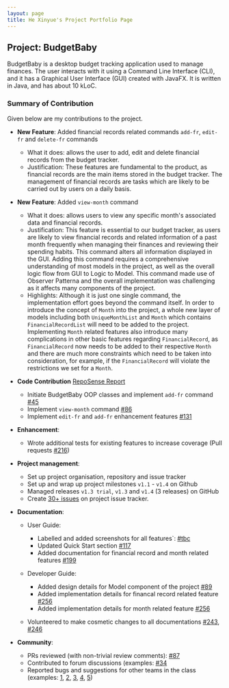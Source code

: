 ```yaml
---
layout: page
title: He Xinyue's Project Portfolio Page
---
```


## Project: BudgetBaby

BudgetBaby is a desktop budget tracking application used to manage finances. The user interacts with it using a Command Line Interface (CLI), and it has a Graphical User Interface (GUI) created with JavaFX. It is written in Java, and has about 10 kLoC.

### Summary of Contribution

Given below are my contributions to the project.

- **New Feature**: Added financial records related commands `add-fr`, `edit-fr` and `delete-fr` commands

  - What it does: allows the user to add, edit and delete financial records from the budget tracker.
  - Justification: These features are fundamental to the product, as financial records are the main items stored in the budget tracker. The management of financial records are tasks which are likely to be carried out by users on a daily basis.

- **New Feature**: Added `view-month` command

  - What it does: allows users to view any specific month's associated data and financial records.
  - Justification: This feature is essential to our budget tracker, as users are likely to view financial records and related information of a past month frequently when managing their finances and reviewing their spending habits. This command alters all information displayed in the GUI. Adding this command requires a comprehensive understanding of most models in the project, as well as the overall logic flow from GUI to Logic to Model. This command made use of Observer Patterna and the overall implementation was challenging as it affects many components of the project.
  - Highlights: Although it is just one single command, the implementation effort goes beyond the command itself. In order to introduce the concept of `Month` into the project, a whole new layer of models including both `UniqueMonthList` and `Month` which contains `FinancialRecordList` will need to be added to the project. Implementing `Month` related features also introduce many complications in other basic features regarding `FinancialRecord`, as `FinancialRecord` now needs to be added to their respective `Month` and there are much more constraints which need to be taken into consideration, for example, if the `FinancialRecord` will violate the restrictions we set for a `Month`.

- **Code Contribution** [RepoSense Report](https://nus-cs2103-ay2021s2.github.io/tp-dashboard/?search=eksinyue&sort=groupTitle&sortWithin=title&timeframe=commit&mergegroup=&groupSelect=groupByRepos&breakdown=true&checkedFileTypes=docs~functional-code~test-code~other&since=2021-02-19)

  - Initiate BudgetBaby OOP classes and implement `add-fr` command [\#45](https://github.com/AY2021S2-CS2103T-W14-2/tp/pull/45)
  - Implement `view-month` command [\#86](https://github.com/AY2021S2-CS2103T-W14-2/tp/pull/86)
  - Implement `edit-fr` and `add-fr` enhancement features [\#131](https://github.com/AY2021S2-CS2103T-W14-2/tp/pull/131)

- **Enhancement**:

  - Wrote additional tests for existing features to increase coverage (Pull requests [\#216]())

- **Project management**:

  - Set up project organisation, repository and issue tracker
  - Set up and wrap up project milestones `v1.1` - `v1.4` on Github
  - Managed releases `v1.3 trial`, `v1.3` and `v1.4` (3 releases) on GitHub
  - Create [30+ issues](https://github.com/AY2021S2-CS2103T-W14-2/tp/issues?page=1&q=is%3Aissue+author%3Aeksinyue) on project issue tracker.

- **Documentation**:

  - User Guide:

    - Labelled and added screenshots for all features`: [\#tbc]()
    - Updated Quick Start section [\#117](https://github.com/AY2021S2-CS2103T-W14-2/tp/pull/117)
    - Added documentation for financial record and month related features [\#199](https://github.com/AY2021S2-CS2103T-W14-2/tp/pull/199/files)

  - Developer Guide:

    - Added design details for Model component of the project [\#89](https://github.com/AY2021S2-CS2103T-W14-2/tp/pull/89)
    - Added implementation details for financal record related feature [\#256](https://github.com/AY2021S2-CS2103T-W14-2/tp/pull/256)
    - Added implementation details for month related feature [\#256](https://github.com/AY2021S2-CS2103T-W14-2/tp/pull/256)

  - Volunteered to make cosmetic changes to all documentations [\#243](https://github.com/AY2021S2-CS2103T-W14-2/tp/pull/246/files), [\#246](https://github.com/AY2021S2-CS2103T-W14-2/tp/pull/246/files)

- **Community**:

  - PRs reviewed (with non-trivial review comments): [\#87](https://github.com/AY2021S2-CS2103T-W14-2/tp/pull/87)
  - Contributed to forum discussions (examples: [\#34](https://github.com/nus-cs2103-AY2021S2/forum/issues/34)
  - Reported bugs and suggestions for other teams in the class (examples: [1](https://github.com/AY2021S2-CS2103-T14-4/tp/issues/258), [2](https://github.com/AY2021S2-CS2103-T14-4/tp/issues/259), [3](https://github.com/AY2021S2-CS2103-T14-4/tp/issues/252), [4](https://github.com/AY2021S2-CS2103-T14-4/tp/issues/254), [5](https://github.com/AY2021S2-CS2103-T14-4/tp/issues/251))
